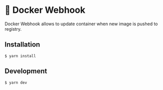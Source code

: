 # 🐳 Docker Webhook

Docker Webhook allows to update container when new image is pushed to registry.

## Installation

```shell
$ yarn install
```

## Development

```shell
$ yarn dev
```
